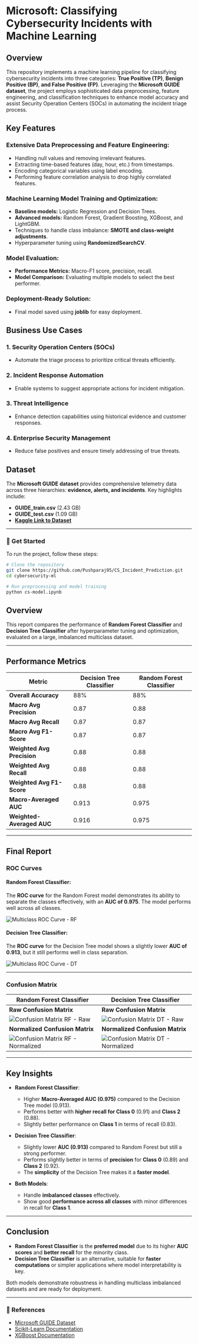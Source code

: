 # Microsoft: Classifying Cybersecurity Incidents with Machine Learning

## Overview
This repository implements a machine learning pipeline for classifying cybersecurity incidents into three categories: **True Positive (TP)**, **Benign Positive (BP)**, **and False Positive (FP)**. Leveraging the **Microsoft GUIDE dataset**, the project employs sophisticated data preprocessing, feature engineering, and classification techniques to enhance model accuracy and assist Security Operation Centers (SOCs) in automating the incident triage process.

## Key Features

### Extensive Data Preprocessing and Feature Engineering:
- Handling null values and removing irrelevant features.
- Extracting time-based features (day, hour, etc.) from timestamps.
- Encoding categorical variables using label encoding.
- Performing feature correlation analysis to drop highly correlated features.

### Machine Learning Model Training and Optimization:
- **Baseline models:** Logistic Regression and Decision Trees.
- **Advanced models:** Random Forest, Gradient Boosting, XGBoost, and LightGBM.
- Techniques to handle class imbalance: **SMOTE and class-weight adjustments**.
- Hyperparameter tuning using **RandomizedSearchCV**.

### Model Evaluation:
- **Performance Metrics:** Macro-F1 score, precision, recall.
- **Model Comparison:** Evaluating multiple models to select the best performer.

### Deployment-Ready Solution:
- Final model saved using **joblib** for easy deployment.

## Business Use Cases
### 1. Security Operation Centers (SOCs)
- Automate the triage process to prioritize critical threats efficiently.

### 2. Incident Response Automation
- Enable systems to suggest appropriate actions for incident mitigation.

### 3. Threat Intelligence
- Enhance detection capabilities using historical evidence and customer responses.

### 4. Enterprise Security Management
- Reduce false positives and ensure timely addressing of true threats.

## Dataset
The **Microsoft GUIDE dataset** provides comprehensive telemetry data across three hierarchies: **evidence, alerts, and incidents**. Key highlights include:

- **GUIDE_train.csv** (2.43 GB)
- **GUIDE_test.csv** (1.09 GB)
- **[Kaggle Link to Dataset](https://www.kaggle.com/datasets/Microsoft/microsoft-security-incident-prediction)** 
---
### 🚀 Get Started
To run the project, follow these steps:
```bash
# Clone the repository
git clone https://github.com/Pushparaj95/CS_Incident_Prediction.git
cd cybersecurity-ml

# Run preprocessing and model training
python cs-model.ipynb

```

## **Overview**
This report compares the performance of **Random Forest Classifier** and **Decision Tree Classifier** after hyperparameter tuning and optimization, evaluated on a large, imbalanced multiclass dataset.

---

## **Performance Metrics**

| Metric | Decision Tree Classifier | Random Forest Classifier |
|--------|--------------------------|--------------------------|
| **Overall Accuracy** | 88% | 88% |
| **Macro Avg Precision** | 0.87 | 0.88 |
| **Macro Avg Recall** | 0.87 | 0.87 |
| **Macro Avg F1-Score** | 0.87 | 0.87 |
| **Weighted Avg Precision** | 0.88 | 0.88 |
| **Weighted Avg Recall** | 0.88 | 0.88 |
| **Weighted Avg F1-Score** | 0.88 | 0.88 |
| **Macro-Averaged AUC** | 0.913 | 0.975 |
| **Weighted-Averaged AUC** | 0.916 | 0.975 |

---

## **Final Report**

### **ROC Curves**

#### **Random Forest Classifier**:
The **ROC curve** for the Random Forest model demonstrates its ability to separate the classes effectively, with an **AUC of 0.975**. The model performs well across all classes.

![Multiclass ROC Curve - RF](Screenshots/Random_forest_ROC.jpg)

#### **Decision Tree Classifier**:
The **ROC curve** for the Decision Tree model shows a slightly lower **AUC of 0.913**, but it still performs well in class separation.

![Multiclass ROC Curve - DT](Screenshots/Decision_tree_ROC.jpg)

---

### **Confusion Matrix**

| Random Forest Classifier | Decision Tree Classifier |
|--------------------------|--------------------------|
| **Raw Confusion Matrix** | **Raw Confusion Matrix** |
| ![Confusion Matrix RF - Raw](Screenshots/Random_forest_results_raw.jpg) | ![Confusion Matrix DT - Raw](Screenshots/Decision_Tree_results_raw.jpg) |
| **Normalized Confusion Matrix** | **Normalized Confusion Matrix** |
| ![Confusion Matrix RF - Normalized](Screenshots/Random_forest_results_norm.jpg) | ![Confusion Matrix DT - Normalized](Screenshots/Decision_Tree_results_norm.jpg) |

---

## **Key Insights**

- **Random Forest Classifier**:
  - Higher **Macro-Averaged AUC (0.975)** compared to the Decision Tree model (0.913).
  - Performs better with **higher recall for Class 0** (0.91) and **Class 2** (0.88).
  - Slightly better performance on **Class 1** in terms of recall (0.83).
  
- **Decision Tree Classifier**:
  - Slightly lower **AUC (0.913)** compared to Random Forest but still a strong performer.
  - Performs slightly better in terms of **precision** for **Class 0** (0.89) and **Class 2** (0.92).
  - The **simplicity** of the Decision Tree makes it a **faster model**.

- **Both Models**:
  - Handle **imbalanced classes** effectively.
  - Show good **performance across all classes** with minor differences in recall for **Class 1**.

---

## **Conclusion**

- **Random Forest Classifier** is the **preferred model** due to its higher **AUC scores** and **better recall** for the minority class.
- **Decision Tree Classifier** is an alternative, suitable for **faster computations** or simpler applications where model interpretability is key.

Both models demonstrate robustness in handling multiclass imbalanced datasets and are ready for deployment.

---


### 🔗 References
- [Microsoft GUIDE Dataset](https://www.kaggle.com/datasets/Microsoft/microsoft-security-incident-prediction) 
- [Scikit-Learn Documentation](https://scikit-learn.org/stable/)
- [XGBoost Documentation](https://xgboost.readthedocs.io/en/stable/)

